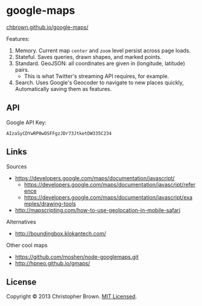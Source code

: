 # google-maps

[chbrown.github.io/google-maps/](http://chbrown.github.io/google-maps/)

Features:

1. Memory. Current map `center` and `zoom` level persist across page loads.
2. Stateful. Saves queries, drawn shapes, and marked points.
3. Standard. GeoJSON: all coordinates are given in (longitude, latitude) pairs.
    * This is what Twitter's streaming API requires, for example.
4. Search. Uses Google's Geocoder to navigate to new places quickly, Automatically saving them as features.

## API

Google API Key:

    AIzaSyCDYwRP0wOSFFgzJDr73JtketDW335C234

## Links

Sources

* https://developers.google.com/maps/documentation/javascript/
    * https://developers.google.com/maps/documentation/javascript/reference
    * https://developers.google.com/maps/documentation/javascript/examples/drawing-tools
* http://mapscripting.com/how-to-use-geolocation-in-mobile-safari

Alternatives

* http://boundingbox.klokantech.com/

Other cool maps

* https://github.com/moshen/node-googlemaps.git
* http://hpneo.github.io/gmaps/

## License

Copyright © 2013 Christopher Brown. [MIT Licensed](LICENSE).
